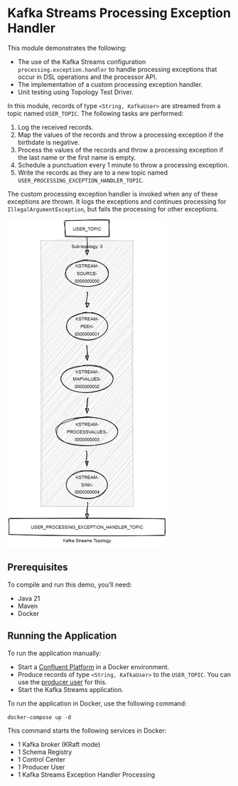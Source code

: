 # Kafka Streams Processing Exception Handler

This module demonstrates the following:

- The use of the Kafka Streams configuration `processing.exception.handler` to handle processing exceptions that occur in 
DSL operations and the processor API.
- The implementation of a custom processing exception handler.
- Unit testing using Topology Test Driver.

In this module, records of type `<String, KafkaUser>` are streamed from a topic named `USER_TOPIC`.
The following tasks are performed:

1. Log the received records.
2. Map the values of the records and throw a processing exception if the birthdate is negative.
3. Process the values of the records and throw a processing exception if the last name or the first name is empty.
4. Schedule a punctuation every 1 minute to throw a processing exception.
5. Write the records as they are to a new topic named `USER_PROCESSING_EXCEPTION_HANDLER_TOPIC`.

The custom processing exception handler is invoked when any of these exceptions are thrown.
It logs the exceptions and continues processing for `IllegalArgumentException`, but fails the processing for other exceptions.

![topology.png](topology.png)

## Prerequisites

To compile and run this demo, you’ll need:

- Java 21
- Maven
- Docker

## Running the Application

To run the application manually:

- Start a [Confluent Platform](https://docs.confluent.io/platform/current/quickstart/ce-docker-quickstart.html#step-1-download-and-start-cp) in a Docker environment.
- Produce records of type `<String, KafkaUser>` to the `USER_TOPIC`. You can use the [producer user](../specific-producers/kafka-streams-producer-user) for this.
- Start the Kafka Streams application.

To run the application in Docker, use the following command:

```console
docker-compose up -d
```

This command starts the following services in Docker:

- 1 Kafka broker (KRaft mode)
- 1 Schema Registry
- 1 Control Center
- 1 Producer User
- 1 Kafka Streams Exception Handler Processing
